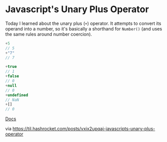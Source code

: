 # Javascript's Unary Plus Operator


Today I learned about the unary plus (`+`) operator. It attempts to convert its
operand into a number, so it's basically a shorthand for `Number()` (and uses
the same rules around number coercion).

``` js
+5
// 5
+"7"
// 7

+true
// 1
+false
// 0
+null
// 0
+undefined
// NaN
+[]
// 0
```


[Docs](https://developer.mozilla.org/en-US/docs/Web/JavaScript/Reference/Operators/Unary_plus)

via https://til.hashrocket.com/posts/vxix2upqaj-javascripts-unary-plus-operator
